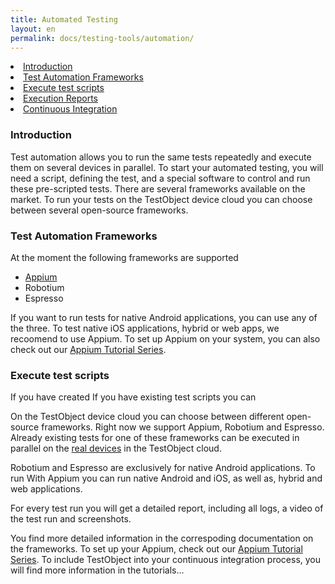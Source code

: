 ```yaml
---
title: Automated Testing
layout: en
permalink: docs/testing-tools/automation/
---
```



<li><a href="#Introduction">Introduction</a></li>
<li><a href="#frameworks">Test Automation Frameworks</a></li>
<li><a href="#scripts">Execute test scripts</a></li>
<li><a href="#Reporting">Execution Reports</a></li>
<li><a href="#Continuous-Integration">Continuous Integration</a></li>

<h3 id="Introduction">Introduction</h3>

Test automation allows you to run the same tests repeatedly and execute them on several devices in parallel.  To start your automated testing, you will need a script, defining the test, and a special software to control and run these pre-scripted tests. There are several frameworks available on the market. To run your tests on the TestObject device cloud you can choose between several open-source frameworks. 
 

<h3 id="frameworks">Test Automation Frameworks</h3>

At the moment the following frameworks are supported

* <a href="/docs/testing-tools/automation/appium/">Appium</a>
* Robotium
* Espresso

If you want to run tests for native Android applications, you can use any of the three. To test native iOS applications, hybrid or web apps, we recoomend to use Appium. 
To set up Appium on your system, you can also check out our <a href="/docs/guides/appium-ser/">Appium Tutorial Series</a>.

<h3 id="scripts">Execute test scripts</h3>

If you have created 
If you have existing test scripts you can 


On the TestObject device cloud you can choose between different open-source frameworks. Right now we support Appium, Robotium and Espresso.
Already existing tests for one of these frameworks can be executed in parallel on the <a href="docs/general-reference/devices/">real devices</a> in the TestObject cloud. 

Robotium and Espresso are exclusively for native Android applications. 
To run With Appium you can run native Android and iOS, as well as, hybrid and web applications.


For every test run you will get a detailed report, including all logs, a video of the test run and screenshots.

You find more detailed information in the correspoding documentation on the frameworks. 
To set up your Appium, check out our <a href="/docs/guides/appium-ser/">Appium Tutorial Series</a>. 
To include TestObject into your continuous integration process, you will find more information in the tutorials...

